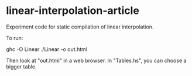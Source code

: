 linear-interpolation-article
============================

Experiment code for static compilation of linear interpolation.

To run:

  ghc -O Linear
  ./Linear -o out.html
  
Then look at "out.html" in a web browser.  In "Tables.hs", you can
choose a bigger table.
